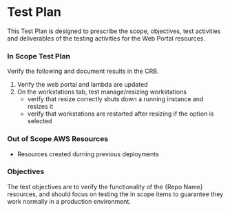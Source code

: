 # Test Plan
This Test Plan is designed to prescribe the scope, objectives, test
activities and deliverables of the testing activities for the Web Portal resources.

### In Scope Test Plan
Verify the following and document results in the CRB.

1. Verify the web portal and lambda are updated
1. On the workstations tab, test manage/resizing workstations
   - verify that resize correctly shuts down a running instance and resizes it
   - verify that workstations are restarted after resizing if the option is selected

### Out of Scope AWS Resources
- Resources created durning previous deployments

### Objectives
The test objectives are to verify the functionality of the
{Repo Name} resources, and should focus on testing the in scope items
to guarantee they work normally in a production environment.
